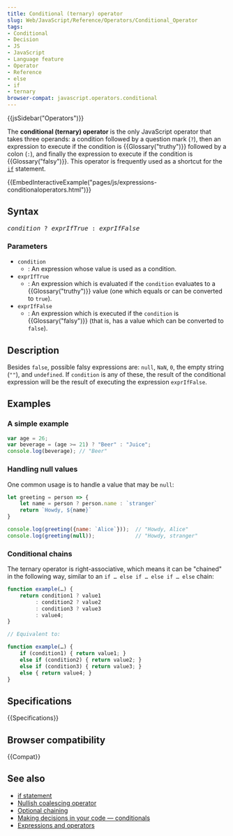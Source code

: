 ```yaml
---
title: Conditional (ternary) operator
slug: Web/JavaScript/Reference/Operators/Conditional_Operator
tags:
- Conditional
- Decision
- JS
- JavaScript
- Language feature
- Operator
- Reference
- else
- if
- ternary
browser-compat: javascript.operators.conditional
---
```

{{jsSidebar("Operators")}}

The **conditional (ternary) operator** is the only JavaScript operator that
takes three operands: a condition followed by a question mark (`?`), then an
expression to execute if the condition is {{Glossary("truthy")}} followed
by a colon (`:`), and finally the expression to execute if the condition is
{{Glossary("falsy")}}. This operator is frequently used as a shortcut for
the [`if`](/en-US/docs/Web/JavaScript/Reference/Statements/if...else) statement.

{{EmbedInteractiveExample("pages/js/expressions-conditionaloperators.html")}}

## Syntax

<pre class="brush: js"><var>condition</var> ? <var>exprIfTrue</var> : <var>exprIfFalse</var></pre>

### Parameters

- `condition`
  - : An expression whose value is used as a condition.
- `exprIfTrue`
  - : An expression which is evaluated if the `condition` evaluates to a
    {{Glossary("truthy")}} value (one which equals or can be converted to
    `true`).
- `exprIfFalse`
  - : An expression which is executed if the `condition` is
    {{Glossary("falsy")}} (that is, has a value which can be converted to
    `false`).

## Description

Besides `false`, possible falsy expressions are: `null`, `NaN`, `0`, the empty
string (`""`), and `undefined`. If `condition` is any of these, the result of
the conditional expression will be the result of executing the expression
`exprIfFalse`.

## Examples

### A simple example

```js
var age = 26;
var beverage = (age >= 21) ? "Beer" : "Juice";
console.log(beverage); // "Beer"
```

### Handling null values

One common usage is to handle a value that may be `null`:

```js
let greeting = person => {
    let name = person ? person.name : `stranger`
    return `Howdy, ${name}`
}

console.log(greeting({name: `Alice`}));  // "Howdy, Alice"
console.log(greeting(null));             // "Howdy, stranger"
```

### Conditional chains

The ternary operator is right-associative, which means it can be "chained" in
the following way, similar to an `if … else if … else if … else` chain:

```js
function example(…) {
    return condition1 ? value1
         : condition2 ? value2
         : condition3 ? value3
         : value4;
}

// Equivalent to:

function example(…) {
    if (condition1) { return value1; }
    else if (condition2) { return value2; }
    else if (condition3) { return value3; }
    else { return value4; }
}
```

## Specifications

{{Specifications}}

## Browser compatibility

{{Compat}}

## See also

- [if statement](/en-US/docs/Web/JavaScript/Reference/Statements/if...else)
- [Nullish coalescing operator](/en-US/docs/Web/JavaScript/Reference/Operators/Nullish_coalescing_operator)
- [Optional chaining](/en-US/docs/Web/JavaScript/Reference/Operators/Optional_chaining)
- [Making decisions in your code — conditionals](/en-US/docs/Learn/JavaScript/Building_blocks/conditionals)
- [Expressions and operators](/en-US/docs/Web/JavaScript/Guide/Expressions_and_Operators)
